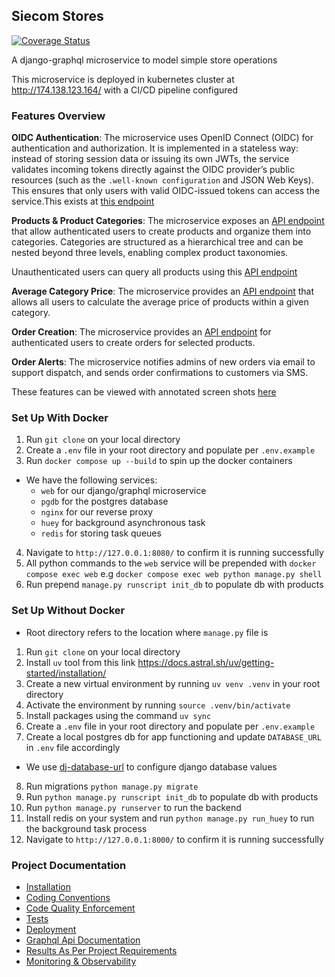 ## Siecom Stores
[![Coverage Status](https://coveralls.io/repos/github/AsinineFatuity/siecom/badge.svg?branch=main)](https://coveralls.io/github/AsinineFatuity/siecom?branch=main)

A django-graphql microservice to model simple store operations

This microservice is deployed in kubernetes cluster at http://174.138.123.164/ with a CI/CD pipeline configured

### Features Overview
**OIDC Authentication**: The microservice uses OpenID Connect (OIDC) for authentication and authorization. It is implemented in a stateless way: instead of storing session data or issuing its own JWTs, the service validates incoming tokens directly against the OIDC provider’s public resources (such as the `.well-known configuration` and JSON Web Keys). This ensures that only users with valid OIDC-issued tokens can access the service.This exists at [this endpoint](docs/schema.md#mutation)

**Products & Product Categories**: The microservice exposes an [API endpoint](docs/schema.md#mutation) that allow authenticated users to create products and organize them into categories. Categories are structured as a hierarchical tree and can be nested beyond three levels, enabling complex product taxonomies.

Unauthenticated users can query all products using this [API endpoint](docs/schema.md#query)

**Average Category Price**: The microservice provides an [API endpoint](docs/schema.md#query) that allows all users to calculate the average price of products within a given category.

**Order Creation**: The microservice provides an [API endpoint](docs/schema.md#mutation) for authenticated users to create orders for selected products.

**Order Alerts**: The microservice notifies admins of new orders via email to support dispatch, and sends order confirmations to customers via SMS.

These features can be viewed with annotated screen shots [here](docs/results.md)

### Set Up With Docker 
1. Run `git clone` on your local directory
2. Create a `.env` file in your root directory and populate per `.env.example`
3. Run `docker compose up --build` to spin up the docker containers
* We have the following services:
  - `web` for our django/graphql microservice
  - `pgdb` for the postgres database
  - `nginx` for our reverse proxy 
  - `huey` for background asynchronous task
  - `redis` for storing task queues
4. Navigate to `http://127.0.0.1:8080/` to confirm it is running successfully
5. All python commands to the `web` service will be prepended with `docker compose exec web` e.g `docker compose exec web python manage.py shell`
6. Run prepend `manage.py runscript init_db` to populate db with products

### Set Up Without Docker
* Root directory refers to the location where `manage.py` file is

1. Run `git clone` on your local directory
2. Install `uv` tool from this link https://docs.astral.sh/uv/getting-started/installation/
3. Create a new virtual environment by running `uv venv .venv` in your root directory
4. Activate the environment by running `source .venv/bin/activate`
5. Install packages using the command `uv sync`
6. Create a `.env` file in your root directory and populate per `.env.example`
7. Create a local postgres db for app functioning and update `DATABASE_URL` in `.env` file accordingly
  * We use [dj-database-url](https://pypi.org/project/dj-database-url/) to configure django database values
8. Run migrations `python manage.py migrate`
9. Run `python manage.py runscript init_db` to populate db with products
10. Run `python manage.py runserver` to run the backend
11. Install redis on your system and run `python manage.py run_huey` to run the background task process
12. Navigate to `http://127.0.0.1:8000/` to confirm it is running successfully

### Project Documentation
- [Installation](docs/installation.md)
- [Coding Conventions](docs/conventions.md)
- [Code Quality Enforcement](docs/codequality.md)
- [Tests](docs/tests.md)
- [Deployment](docs/deployment.md)
- [Graphql Api Documentation](docs/schema.md)
- [Results As Per Project Requirements](docs/results.md)
- [Monitoring & Observability](docs/monitoring.md)
